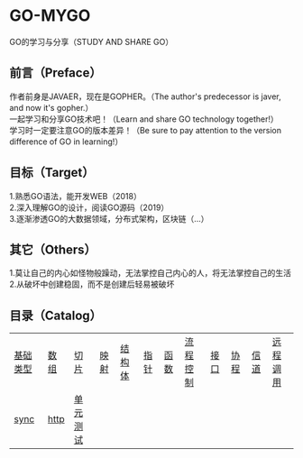 # GO-MYGO
GO的学习与分享（STUDY AND SHARE GO）</br>
## 前言（Preface）
作者前身是JAVAER，现在是GOPHER。（The author's predecessor is javer, and now it's gopher.）</br>
一起学习和分享GO技术吧！（Learn and share GO technology together!）</br>
学习时一定要注意GO的版本差异！（Be sure to pay attention to the version difference of GO in learning!）</br>
## 目标（Target）
1.熟悉GO语法，能开发WEB（2018）</br>
2.深入理解GO的设计，阅读GO源码（2019）</br>
3.逐渐渗透GO的大数据领域，分布式架构，区块链（...）</br>
## 其它（Others）
1.莫让自己的内心如怪物般躁动，无法掌控自己内心的人，将无法掌控自己的生活</br>
2.从破坏中创建稳固，而不是创建后轻易被破坏</br>
## 目录（Catalog）
<table>
  <tr>
    <td><a href="base-type">基础类型</a></td>
    <td><a href="array">数组</a></td>
    <td><a href="slice">切片</a></td>
    <td><a href="map">映射</a></td>
    <td><a href="struct">结构体</a></td>
    <td><a href="pointer">指针</a></td>
    <td><a href="func">函数</a></td>
    <td><a href="control">流程控制</a></td>
    <td><a href="interface">接口</a></td>
    <td><a href="goroutine">协程</a></td>
    <td><a href="chan">信道</a></td>
    <td><a href="rpc">远程调用</a></td>
  </tr>
  <tr>
    <td><a href="sync">sync</a></td>
    <td><a href="http">http</a></td>
    <td><a href="test">单元测试</a></td>
  </tr>
</table>
